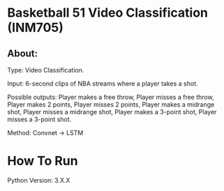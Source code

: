 # Basketball 51 Video Classification (INM705)

## About:
Type: Video Classification.

Input: 6-second clips of NBA streams where a player takes a shot.

Possible outputs: Player makes a free throw, Player misses a free throw, Player makes 2 points, Player misses 2 points, Player makes a midrange shot, Player misses a midrange shot, Player makes a 3-point shot, Player misses a 3-point shot.

Method:
Convnet -> LSTM

# How To Run
Python Version: 3.X.X

